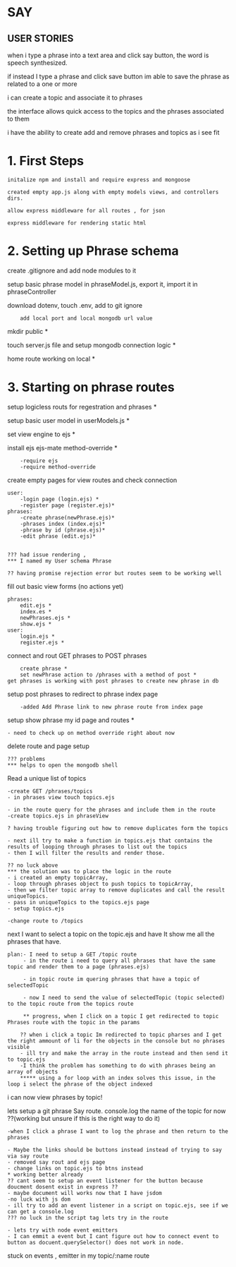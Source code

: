 # SAY

## USER STORIES

when i type a phrase into a text area and click say button, the word is speech synthesized.

if instead I type a phrase and click save button im able to save the phrase as related to a one or more

i can create a topic and associate it to phrases

the interface allows quick access to the topics and the phrases associated to them

i have the ability to create add and remove phrases and topics as i see fit

# 1. First Steps

    initalize npm and install and require express and mongoose

    created empty app.js along with empty models views, and controllers dirs.

    allow express middleware for all routes , for json

    express middleware for rendering static html

# 2. Setting up Phrase schema

create .gitignore and add node modules to it

setup basic phrase model in phraseModel.js, export it, import it in phraseController

download dotenv, touch .env, add to git ignore

        add local port and local mongodb url value

mkdir public \*

touch server.js file and setup mongodb connection logic \*

home route working on local \*

# 3. Starting on phrase routes

setup logicless routs for regestration and phrases \*

setup basic user model in userModels.js \*

set view engine to ejs \*

install ejs ejs-mate method-override \*

        -require ejs
        -require method-override

create empty pages for view routes and check connection

    user:
        -login page (login.ejs) *
        -register page (register.ejs)*
    phrases:
        -create phrase(newPhrase.ejs)*
        -phrases index (index.ejs)*
        -phrase by id (phrase.ejs)*
        -edit phrase (edit.ejs)*


    ??? had issue rendering ,
    *** I named my User schema Phrase

    ?? having promise rejection error but routes seem to be working well

fill out basic view forms (no actions yet)

    phrases:
        edit.ejs *
        index.es *
        newPhrases.ejs *
        show.ejs *
    user:
        login.ejs *
        register.ejs *

connect and rout GET phrases to POST phrases

        create phrase *
        set newPhrase action to /phrases with a method of post *
    get phrases is working with post phrases to create new phrase in db

setup post phrases to redirect to phrase index page

        -added Add Phrase link to new phrase route from index page

setup show phrase my id page and routes \*

    - need to check up on method override right about now

delete route and page setup

    ??? problems
    *** helps to open the mongodb shell

Read a unique list of topics

    -create GET /phrases/topics
    - in phrases view touch topics.ejs

    - in the route query for the phrases and include them in the route
    -create topics.ejs in phraseView

    ? having trouble figuring out how to remove duplicates form the topics

    - next ill try to make a function in topics.ejs that contains the results of looping through phrases to list out the topics
    - then I will filter the results and render those.

    ?? no luck above
    *** the solution was to place the logic in the route
    - i created an empty topicArray,
    - loop through phrases object to push topics to topicArray,
    - then we filter topic array to remove duplicates and call the result uniqueTopics.
    - pass in uniqueTopics to the topics.ejs page
    - setup topics.ejs

    -change route to /topics

next I want to select a topic on the topic.ejs and have It show me all the phrases that have.

    plan:- I need to setup a GET /topic route
         - in the route i need to query all phrases that have the same topic and render them to a page (phrases.ejs)

         - in topic route im quering phrases that have a topic of selectedTopic

         - now I need to send the value of selectedTopic (topic selected) to the topic route from the topics route

         ** progress, when I click on a topic I get redirected to topic Phrases route with the topic in the params

        ?? when i click a topic Im redirected to topic pharses and I get the right ammount of li for the objects in the console but no phrases visible
        - ill try and make the array in the route instead and then send it to topic.ejs
        -I think the problem has something to do with phrases being an array of objects
        ***** using a for loop with an index solves this issue, in the loop i select the phrase of the object indexed

i can now view phrases by topic!

lets setup a git phrase Say route. console.log the name of the topic for now ??(working but unsure if this is the right way to do it)

    -when I click a phrase I want to log the phrase and then return to the phrases

    - Maybe the links should be buttons instead instead of trying to say via say route
    - removed say rout and ejs page
    - change links on topic.ejs to btns instead
    * working better already
    ?? cant seem to setup an event listener for the button because doucment dosent exist in express ??
    - maybe document will works now that I have jsdom
    -no luck with js dom
    - ill try to add an event listener in a script on topic.ejs, see if we can get a console.log
    ??? no luck in the script tag lets try in the route

    - lets try with node event emitters
    - I can emmit a event but I cant figure out how to connect event to button as docuent.querySelector() does not work in node.

stuck on events , emitter in my topic/:name route
